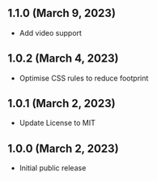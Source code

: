 ## 1.1.0 (March 9, 2023)

- Add video support

## 1.0.2 (March 4, 2023)

- Optimise CSS rules to reduce footprint

## 1.0.1 (March 2, 2023)

- Update License to MIT

## 1.0.0 (March 2, 2023)

- Initial public release
